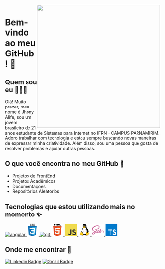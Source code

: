 
<a href="https://github.com/jhonyalife" target="_blank">
  <img align="right" src="https://camo.githubusercontent.com/c1dcb74cc1c1835b1d716f5051499a2814c683c806b15f04b0eba492863703e9/68747470733a2f2f63646e2e6472696262626c652e636f6d2f75736572732f3733303730332f73637265656e73686f74732f363538313234332f6176656e746f2e676966" alt="" width="400" height="400" />
</a>

#  Bem-vindo ao meu GitHub! 👋

##  Quem sou eu 🧑🏻‍💻

Olá! Muito prazer, meu nome é Jhony Alife, sou um jovem brasileiro de 21 anos estudante de Sistemas para Internet no [IFRN - CAMPUS PARNAMIRIM](https://portal.ifrn.edu.br/campus/parnamirim). Adoro trabalhar com tecnologia e estou sempre buscando novas maneiras de expressar minha criatividade. Além disso, sou uma pessoa que gosta de resolver problemas e ajudar outras pessoas.

## O que você encontra no meu GitHub 🎒

- Projetos de FrontEnd
- Projetos Acadêmicos 
- Documentaçoes 
- Repositórios Aleátorios 


## Tecnologias que estou utilizando mais no momento ✨

<p align="left"> <a href="https://angular.io" target="_blank" rel="noreferrer"> <img src="https://angular.io/assets/images/logos/angular/angular.svg" alt="angular" width="40" height="40"/> </a> <a href="https://www.w3schools.com/css/" target="_blank" rel="noreferrer"> <img src="https://raw.githubusercontent.com/devicons/devicon/master/icons/css3/css3-original-wordmark.svg" alt="css3" width="40" height="40"/> </a> <a href="https://git-scm.com/" target="_blank" rel="noreferrer"> <img src="https://www.vectorlogo.zone/logos/git-scm/git-scm-icon.svg" alt="git" width="40" height="40"/> </a> <a href="https://www.w3.org/html/" target="_blank" rel="noreferrer"> <img src="https://raw.githubusercontent.com/devicons/devicon/master/icons/html5/html5-original-wordmark.svg" alt="html5" width="40" height="40"/> </a> <a href="https://developer.mozilla.org/en-US/docs/Web/JavaScript" target="_blank" rel="noreferrer"> <img src="https://raw.githubusercontent.com/devicons/devicon/master/icons/javascript/javascript-original.svg" alt="javascript" width="40" height="40"/> </a> <a href="https://www.linux.org/" target="_blank" rel="noreferrer"> <img src="https://raw.githubusercontent.com/devicons/devicon/master/icons/linux/linux-original.svg" alt="linux" width="40" height="40"/> </a> <a href="https://sass-lang.com" target="_blank" rel="noreferrer"> <img src="https://raw.githubusercontent.com/devicons/devicon/master/icons/sass/sass-original.svg" alt="sass" width="40" height="40"/> </a> <a href="https://www.typescriptlang.org/" target="_blank" rel="noreferrer"> <img src="https://raw.githubusercontent.com/devicons/devicon/master/icons/typescript/typescript-original.svg" alt="typescript" width="40" height="40"/> </a> </p>

## Onde me encontrar 📍

[![Linkedin Badge](https://img.shields.io/badge/-LinkedIn-0e76a8?style=flat-square&logo=Linkedin&logoColor=white)](https://www.linkedin.com/in/jhony-alife/)
[![Gmail Badge](https://img.shields.io/badge/-Email-c14438?style=flat-square&logo=Gmail&logoColor=white&link=mailto:jhonyalife@gmail.com)](mailto:jhonyalife@gmail.com)
